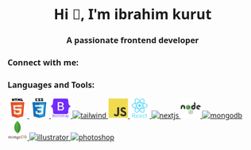 <!DOCTYPE html>
<html lang="en">

<head>
    <meta charset="UTF-8">
    <meta name="viewport" content="width=device-width, initial-scale=1.0">
    <title>Document</title>
</head>
<style>
    body {
        font-family: 'Segoe UI', Tahoma, Geneva, Verdana, sans-serif;
    }
</style>

<body>
    <h1 align="center">Hi 👋, I'm ibrahim kurut</h1>
    <h3 align="center">A passionate frontend developer</h3>

  <h3 align="left">Connect with me:</h3>
  <p align="left">
  </p>

  <h3 align="left">Languages and Tools:</h3>
  <div class="box">
      <p align="left">
          <a href="https://www.w3.org/html/" target="_blank" rel="noreferrer"> <img
                  src="https://raw.githubusercontent.com/devicons/devicon/master/icons/html5/html5-original-wordmark.svg"
                  alt="html5" width="40" height="40" /> </a><a href="https://www.w3schools.com/css/" target="_blank"
              rel="noreferrer"> <img
                  src="https://raw.githubusercontent.com/devicons/devicon/master/icons/css3/css3-original-wordmark.svg"
                  alt="css3" width="40" height="40" /> </a><a href="https://getbootstrap.com" target="_blank"
              rel="noreferrer"> <img
                  src="https://raw.githubusercontent.com/devicons/devicon/master/icons/bootstrap/bootstrap-plain-wordmark.svg"
                  alt="bootstrap" width="40" height="40" /> </a><a href="https://tailwindcss.com/" target="_blank"
              rel="noreferrer"> <img src="https://www.vectorlogo.zone/logos/tailwindcss/tailwindcss-icon.svg"
                  alt="tailwind" width="40" height="40" /> </a><a
              href="https://developer.mozilla.org/en-US/docs/Web/JavaScript" target="_blank" rel="noreferrer"> <img
                  src="https://raw.githubusercontent.com/devicons/devicon/master/icons/javascript/javascript-original.svg"
                  alt="javascript" width="40" height="40" />
          </a><a href="https://reactjs.org/" target="_blank" rel="noreferrer"> <img
                  src="https://raw.githubusercontent.com/devicons/devicon/master/icons/react/react-original-wordmark.svg"
                  alt="react" width="40" height="40" /> </a><a href="https://nextjs.org/" target="_blank"
              rel="noreferrer">
              <img src="https://cdn.worldvectorlogo.com/logos/nextjs-2.svg" alt="nextjs" width="40" height="40" />
          </a><a href="https://nodejs.org" target="_blank" rel="noreferrer"> <img
                  src="https://raw.githubusercontent.com/devicons/devicon/master/icons/nodejs/nodejs-original-wordmark.svg"
                  alt="nodejs" width="40" height="40" /> </a> <a href="https://expressjs.com/" target="_blank"
              rel="noreferrer">
              <img src="https://cdn.hashnode.com/res/hashnode/image/upload/v1675637255386/f3a9a38b-116d-4b35-8f46-8d8abb78166f.png"
                  alt="mongodb" width="40" height="40" /> </a><a href="https://www.mongodb.com/" target="_blank"
              rel="noreferrer">
              <img src="https://raw.githubusercontent.com/devicons/devicon/master/icons/mongodb/mongodb-original-wordmark.svg"
                  alt="mongodb" width="40" height="40" /> </a>
          <a href="https://www.adobe.com/in/products/illustrator.html" target="_blank" rel="noreferrer"> <img
                  src="https://www.vectorlogo.zone/logos/adobe_illustrator/adobe_illustrator-icon.svg"
                  alt="illustrator" width="40" height="40" /> </a><a href="https://www.photoshop.com/en"
              target="_blank" rel="noreferrer">
              <img src="https://upload.wikimedia.org/wikipedia/commons/thumb/c/cf/Adobe_Photoshop_Express_logo.svg/1051px-Adobe_Photoshop_Express_logo.svg.png"
                  alt="photoshop" width="40" height="40" /> </a>
      </p>
  </div>

</body>

</html>
